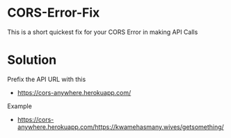 # CORS-Error-Fix
This is a short quickest fix for your CORS Error in making API Calls 

# Solution
Prefix the API URL with this
- https://cors-anywhere.herokuapp.com/

Example
- https://cors-anywhere.herokuapp.com/https://kwamehasmany.wives/getsomething/ 
